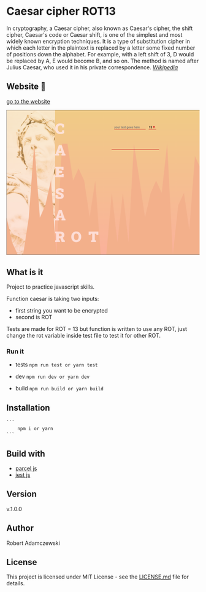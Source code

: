 # Caesar cipher ROT13

In cryptography, a Caesar cipher, also known as Caesar's cipher, the shift cipher, Caesar's code or Caesar shift, is one of the simplest and most widely known encryption techniques. It is a type of substitution cipher in which each letter in the plaintext is replaced by a letter some fixed number of positions down the alphabet. For example, with a left shift of 3, D would be replaced by A, E would become B, and so on. The method is named after Julius Caesar, who used it in his private correspondence.
_[Wikipedia](https://en.wikipedia.org/wiki/Caesar_cipher)_

## Website 🚀

[go to the website](https://caesar13.github.io/)

![Caesar cipher website screen](src/img/caesar13.png)

## What is it

Project to practice javascript skills.

Function caesar is taking two inputs:

* first string you want to be encrypted
* second is ROT

Tests are made for ROT = 13 but function is written to use any ROT, just change the rot variable inside test file to test it for other ROT.

### Run it

* tests
```npm run test or yarn test```

* dev
```npm run dev or yarn dev```

* build
```npm run build or yarn build```

## Installation

    ```
        npm i or yarn
    ```

## Build with

* [parcel js](https://parceljs.org/)
* [jest js](https://jestjs.io/)

## Version

v.1.0.0

## Author

Robert Adamczewski

## License

This project is licensed under MIT License - see the [LICENSE.md](./LICENSE.md) file for details.
